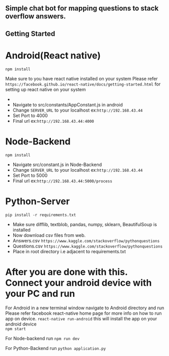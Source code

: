 ## Simple chat bot for mapping questions to stack overflow answers.


## Getting Started

# Android(React native)
`npm install`

Make sure to you have react native installed on your system
Please refer `https://facebook.github.io/react-native/docs/getting-started.html` for setting up react native on your system

- 
- Navigate to src/constants/AppConstant.js in android 
- Change `SERVER_URL` to your localhost ex:`http://192.168.43.44` 
- Set Port to 4000
- Final url ex:`http://192.168.43.44:4000`



# Node-Backend
`npm install`

- Navigate src/constant.js in Node-Backend
- Change `SERVER_URL` to your localhost ex:`http://192.168.43.44` 
- Set Port to 5000
- Final url ex:`http://192.168.43.44:5000/process`



# Python-Server
`pip install -r requirements.txt`


- Make sure difflib, textblob, pandas, numpy, sklearn, BeautifulSoup is installed
- Now download csv files from web. 
- Answers.csv `https://www.kaggle.com/stackoverflow/pythonquestions`
- Questions.csv `https://www.kaggle.com/stackoverflow/pythonquestions`
- Place in root directory i.e adjacent to requirements.txt

# After you are done with this. Connect your android device with your PC and run

For Android in a new terminal window navigate to Android directory and run
Please refer facebook react-native home page for more info on how to run app on device.
`react-native run-android` this will install the app on your android device  
`npm start`

For Node-backend run
`npm run dev`

For Python-Backend run
`python application.py`

